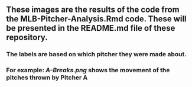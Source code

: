 ## These images are the results of the code from the MLB-Pitcher-Analysis.Rmd code. These will be presented in the README.md file of these repository. 
### The labels are based on which pitcher they were made about. 
### For example: *A-Breaks.png* shows the movement of the pitches thrown by Pitcher A
